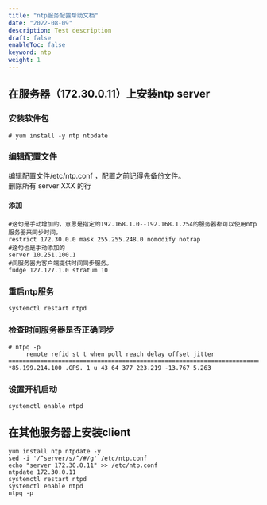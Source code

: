 ```yaml
---
title: "ntp服务配置帮助文档"
date: "2022-08-09"
description: Test description
draft: false
enableToc: false
keyword: ntp
weight: 1
---
```


## 在服务器（172.30.0.11）上安装ntp server
### 安装软件包
```
# yum install -y ntp ntpdate
```
### 编辑配置文件
编辑配置文件/etc/ntp.conf ，配置之前记得先备份文件。   
删除所有 server  XXX 的行
#### 添加

```
#这句是手动增加的，意思是指定的192.168.1.0--192.168.1.254的服务器都可以使用ntp服务器来同步时间。
restrict 172.30.0.0 mask 255.255.248.0 nomodify notrap
#这句也是手动添加的
server 10.251.100.1
#间服务器为客户端提供时间同步服务。
fudge 127.127.1.0 stratum 10
```
### 重启ntp服务
```
systemctl restart ntpd
```
### 检查时间服务器是否正确同步
```
# ntpq -p
     remote refid st t when poll reach delay offset jitter
==============================================================================
*85.199.214.100 .GPS. 1 u 43 64 377 223.219 -13.767 5.263
```
### 设置开机启动
```
systemctl enable ntpd
```

## 在其他服务器上安装client

```
yum install ntp ntpdate -y
sed -i '/^server/s/^/#/g' /etc/ntp.conf
echo "server 172.30.0.11" >> /etc/ntp.conf
ntpdate 172.30.0.11
systemctl restart ntpd
systemctl enable ntpd
ntpq -p
```